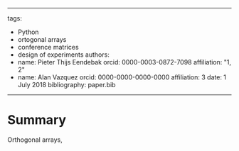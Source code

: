 ---
tags:
  - Python
  - ortogonal arrays
  - conference matrices
  - design of experiments
authors:
  - name: Pieter Thijs Eendebak
    orcid: 0000-0003-0872-7098
    affiliation: "1, 2"
  - name: Alan Vazquez
    orcid: 0000-0000-0000-0000
    affiliation: 3
date: 1 July 2018
bibliography: paper.bib
----

# Summary

Orthogonal arrays, 